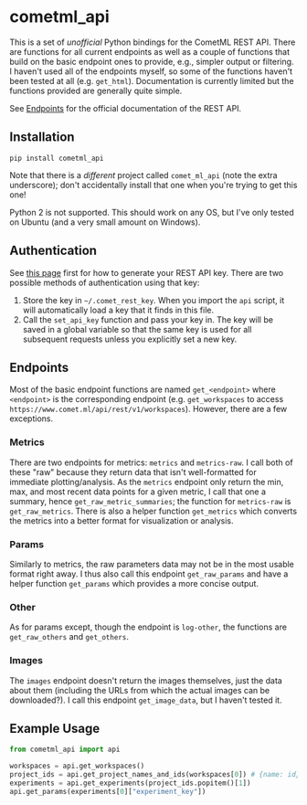 # cometml_api

This is a set of _unofficial_ Python bindings for the CometML REST API. There are functions for all current endpoints as well as a couple of functions that build on the basic endpoint ones to provide, e.g., simpler output or filtering. I haven't used all of the endpoints myself, so some of the functions haven't been tested at all (e.g. `get_html`). Documentation is currently limited but the functions provided are generally quite simple.

See [Endpoints][endpoints] for the official documentation of the REST API.

## Installation

```
pip install cometml_api
```

Note that there is a _different_ project called `comet_ml_api` (note the extra underscore); don't accidentally install that one when you're trying to get this one!

Python 2 is not supported. This should work on any OS, but I've only tested on Ubuntu (and a very small amount on Windows).

## Authentication

See [this page][api key] first for how to generate your REST API key. There are two possible methods of authentication using that key:
1. Store the key in `~/.comet_rest_key`. When you import the `api` script, it will automatically load a key that it finds in this file.
2. Call the `set_api_key` function and pass your key in. The key will be saved in a global variable so that the same key is used for all subsequent requests unless you explicitly set a new key.

## Endpoints

Most of the basic endpoint functions are named `get_<endpoint>` where `<endpoint>` is the corresponding endpoint (e.g. `get_workspaces` to access `https://www.comet.ml/api/rest/v1/workspaces`). However, there are a few exceptions.

### Metrics
There are two endpoints for metrics: `metrics` and `metrics-raw`. I call both of these "raw" because they return data that isn't well-formatted for immediate plotting/analysis. As the `metrics` endpoint only return the min, max, and most recent data points for a given metric, I call that one a summary, hence `get_raw_metric_summaries`; the function for `metrics-raw` is `get_raw_metrics`. There is also a helper function `get_metrics` which converts the metrics into a better format for visualization or analysis.

### Params
Similarly to metrics, the raw parameters data may not be in the most usable format right away. I thus also call this endpoint `get_raw_params` and have a helper function `get_params` which provides a more concise output.

### Other
As for params except, though the endpoint is `log-other`, the functions are `get_raw_others` and `get_others`.

### Images
The `images` endpoint doesn't return the images themselves, just the data about them (including the URLs from which the actual images can be downloaded?). I call this endpoint `get_image_data`, but I haven't tested it.

## Example Usage

```python
from cometml_api import api

workspaces = api.get_workspaces()
project_ids = api.get_project_names_and_ids(workspaces[0]) # {name: id}
experiments = api.get_experiments(project_ids.popitem()[1])
api.get_params(experiments[0]["experiment_key"])
```

[endpoints]: https://www.comet.ml/docs/rest-api/endpoints/
[api key]: https://www.comet.ml/docs/rest-api/getting-started/
